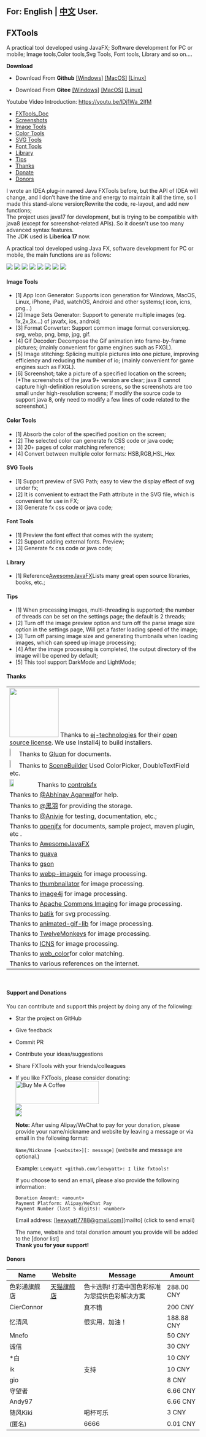 ## For: English | [中文](README_zh.md) User.

## FXTools

A practical tool developed using JavaFX; Software development for PC or mobile; Image tools,Color tools,Svg Tools, Font tools, Library and so on....<br />

**Download**
- Download From **Github**
  [[Windows]](https://github.com/leewyatt/FXTools/releases)
  [[MacOS]](https://github.com/leewyatt/FXTools/releases)
  [[Linux]](https://github.com/leewyatt/FXTools/releases)

- Download From **Gitee**
  [[Windows]](https://gitee.com/leewyatt/FXTools/releases)
  [[MacOS]](https://gitee.com/leewyatt/FXTools/releases)
  [[Linux]](https://gitee.com/leewyatt/FXTools/releases)

Youtube Video Introduction: https://youtu.be/lDj1Wa_2IfM

- [FXTools_Doc](#tools-doc)
- [Screenshots](#screenshots)
- [Image Tools](#image-tools)
- [Color Tools](#color-tools)
- [SVG Tools](#svg-tools)
- [Font Tools](#font-tools)
- [Library](#library)
- [Tips](#tips)
- [Thanks](#thanks)
- [Donate](#donate)
- [Donors](#donors)

I wrote an IDEA plug-in named Java FXTools before, but the API of IDEA will change, and I don’t have the time and energy to maintain it all the time, so I made this stand-alone version;Rewrite the code, re-layout, and add new functions;<br />
The project uses java17 for development, but is trying to be compatible with java8 (except for screenshot-related APIs).
So it doesn't use too many advanced syntax features.  <br />
The JDK used is **Liberica 17** now. <br />

<span id="tools-doc" ></span>
A practical tool developed using Java FX, software development for PC or mobile, the main functions are as follows:

<span id="screenshots" ></span>
![](readme_imgs/yl_1.png)
![](readme_imgs/yl_2.png)
![](readme_imgs/yl_3.png)
![](readme_imgs/yl_4.png)
![](readme_imgs/yl_cn_4.png)
![](readme_imgs/yl_cn_1.png)
![](readme_imgs/yl_cn_2.png)
![](readme_imgs/yl_cn_3.png)

#### Image Tools

<span id="image-tools" ></span>

- [1] App Icon Generator: Supports icon generation for Windows, MacOS, Linux, iPhone, iPad, watchOS, Android and
  other systems;( icon, icns, png...)
- [2] Image Sets Generator: Support to generate multiple images (eg. 1x,2x,3x...) of javafx, ios, android;
- [3] Format Converter: Support common image format conversion;eg. svg, webp, png, bmp, jpg, gif.
- [4] Gif Decoder: Decompose the Gif animation into frame-by-frame pictures; (mainly convenient for game engines
  such as FXGL).
- [5] Image stitching: Splicing multiple pictures into one picture, improving efficiency and reducing the number of
  io; (mainly convenient for game engines such as FXGL).
- [6] Screenshot; take a picture of a specified location on the screen;
  (*The screenshots of the java 9+ version are clear; java 8 cannot capture high-definition resolution screens, so the
  screenshots are too small under high-resolution screens; If modify the source code to support java 8, only need to
  modify a few lines of code related to the screenshot.)

#### Color Tools

<span id="color-tools" ></span>

- [1] Absorb the color of the specified position on the screen;
- [2] The selected color can generate fx CSS code or java code;
- [3] 20+ pages of color matching reference;
- [4] Convert between multiple color formats: HSB,RGB,HSL,Hex

#### SVG Tools

<span id="svg-tools" ></span>

- [1] Support preview of SVG Path; easy to view the display effect of svg under fx;
- [2] It is convenient to extract the Path attribute in the SVG file, which is convenient for use in FX;
- [3] Generate fx css code or java code;

#### Font Tools

<span id="font-tools" ></span>

- [1] Preview the font effect that comes with the system;
- [2] Support adding external fonts. Preview;
- [3] Generate fx css code or java code;

#### Library

<span id="library" ></span>

- [1] Reference[AwesomeJavaFX](https://github.com/mhrimaz/AwesomeJavaFX)Lists many great open source libraries, books,
  etc.;

#### Tips

<span id="tips" ></span>

- [1] When processing images, multi-threading is supported; the number of threads can be set on the settings page; the
  default is 2 threads;
- [2] Turn off the image preview option and turn off the parse image size option in the settings page, Will get a faster loading speed of the image;
- [3] Turn off parsing image size and generating thumbnails when loading images, which can speed up image processing;
- [4] After the image processing is completed, the output directory of the image will be opened by default;
- [5] This tool support DarkMode and LightMode;

#### Thanks
<span id="thanks" ></span>

|                                                                                                                                                                                                                                                                                                  |
|--------------------------------------------------------------------------------------------------------------------------------------------------------------------------------------------------------------------------------------------------------------------------------------------------|
| <img src="https://www.ej-technologies.com/images/product_banners/install4j_large.png" width="128"> Thanks to [ej-technologies](https://www.ej-technologies.com/) for their [open source license](https://www.ej-technologies.com/buy/install4j/openSource). We use Install4j to build installers.|
| <img src="https://gluonhq.com/wp-content/uploads/2015/01/gluon_logo@2x.png" width="5%">Thanks to [Gluon](https://gluonhq.com/) for documents.                                                                                                                                                    |
| <img src="https://gluonhq.com/wp-content/uploads/2015/02/SceneBuilderLogo@2x.png" width="5%">Thanks to [SceneBuilder](https://github.com/gluonhq/scenebuilder) Used ColorPicker, DoubleTextField etc.                                                                                            |
| <img src="https://controlsfx.github.io/images/ControlsFX.png" width="15%">Thanks to [controlsfx](https://github.com/controlsfx/controlsfx)                                                                                                                                                       |
| Thanks to [@Abhinay Agarwal](https://github.com/abhinayagarwal)for help.                                                                                                                                                                                                                         |
| Thanks to [@黑羽](https://blog.thetbw.xyz/) for providing the storage.                                                                                                                                                                                                                            |
| Thanks to [@Anivie](https://github.com/Anivie) for testing, documentation, etc.;                                                                                                                                                                                                                 |
| Thanks to [openjfx](https://openjfx.io/) for documents, sample project, maven plugin, etc .                                                                                                                                                                                                      |
| Thanks to [AwesomeJavaFX](https://github.com/mhrimaz/AwesomeJavaFX)                                                                                                                                                                                                                              |                                                                                                                                                                                                     |
| Thanks to [guava](https://github.com/google/guava)                                                                                                                                                                                                                                               |
| Thanks to [gson](https://github.com/google/gson)                                                                                                                                                                                                                                                 |
| Thanks to [webp-imageio](https://github.com/sejda-pdf/webp-imageio) for image processing.                                                                                                                                                                                                        |
| Thanks to [thumbnailator](https://github.com/coobird/thumbnailator) for image processing.                                                                                                                                                                                                        |
| Thanks to [image4j](https://github.com/imcdonagh/image4j) for image processing.                                                                                                                                                                                                                  |
| Thanks to [Apache Commons Imaging](https://github.com/apache/commons-imaging) for image processing.                                                                                                                                                                                              |
| Thanks to [batik](https://github.com/apache/xmlgraphics-batik) for svg processing.                                                                                                                                                                                                               |
| Thanks to [animated-gif-lib](https://github.com/rtyley/animated-gif-lib-for-java) for image processing.                                                                                                                                                                                          |
| Thanks to [TwelveMonkeys](https://github.com/haraldk/TwelveMonkeys) for image processing.                                                                                                                                                                                                        |
| Thanks to [ICNS](https://github.com/gino0631/icns) for image processing.                                                                                                                                                                                                                         |
| Thanks to [web_color](https://gitee.com/song-xiansen/web_color)for color matching.                                                                                                                                                                                                               |
| Thanks to various references on the internet.                                                                                                                                                                                                                                                    |
<br />

#### Support and Donations

<span id="donate" ></span>

You can contribute and support this project by doing any of the following:
* Star the project on GitHub
* Give feedback
* Commit PR
* Contribute your ideas/suggestions
* Share FXTools with your friends/colleagues
* If you like FXTools, please consider donating: <br />
  <a href="https://www.buymeacoffee.com/fxtools" target="_blank"><img src="https://cdn.buymeacoffee.com/buttons/v2/default-yellow.png" alt="Buy Me A Coffee" style="height: 60px !important;width: 217px !important;" ></a> <br />
  ![](src/main/resources/images/donate/wx.png) <br />
  ![](src/main/resources/images/donate/zfb.png) <br />

  **Note:** After using Alipay/WeChat to pay for your donation, please provide your name/nickname and website by leaving
  a message or via email in the following format:

  `Name/Nickname [<website>][: message]` (website and message are optional.)

  Example: `LeeWyatt <github.com/leewyatt>: I like fxtools!`

  If you choose to send an email, please also provide the following information:
  ```text
  Donation Amount: <amount>
  Payment Platform: Alipay/WeChat Pay
  Payment Number (last 5 digits): <number>
  ```
  Email address: [leewyatt7788@gmail.com][mailto] (click to send email)

  The name, website and total donation amount you provide will be added to the [donor list] <br />
**Thank you for your support!** 

#### Donors
<span id="donors"></span>

| **Name**   | **Website** | **Message**             | **Amount** |
|------------|-------------|-------------------------|------------|
| 色彩通旗舰店     | [天猫旗舰店](https://secaitong.tmall.com/shop/view_shop.htm?spm=a230r.1.14.10.65396cf7wJJng) | 色卡选购! 打造中国色彩标准为您提供色彩解决方案 | 288.00 CNY |
| CierConnor |             | 真不错                     | 200 CNY    |
| 忆清风        |             | 很实用，加油！                 | 188.88 CNY |
| Mnefo      |             |                         | 50 CNY     |
| 诚信         |             |                         | 30 CNY     |
| *白         |             |                         | 10 CNY     |
| ik         |             | 支持                      | 10 CNY     |
| gio        |           |                         | 8 CNY      |
| 守望者        |           |                         | 6.66 CNY   |
| Andy97     |           |                         | 6.66 CNY   |
| 随风Kiki     |             | 喝杯可乐                    | 3 CNY      |
| (匿名)       |             | 6666                    | 0.01 CNY   |